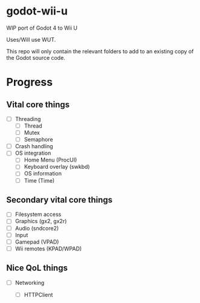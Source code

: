 # godot-wii-u
WIP port of Godot 4 to Wii U

Uses/Will use WUT. 

This repo will only contain the relevant folders to add to an existing copy of the Godot source code.


# Progress
## Vital core things
- [ ] Threading
  - [ ] Thread
  - [ ] Mutex
  - [ ] Semaphore
- [ ] Crash handling
- [ ] OS integration
  - [ ] Home Menu (ProcUI)
  - [ ] Keyboard overlay (swkbd)
  - [ ] OS information
  - [ ] Time (Time)

## Secondary vital core things
- [ ] Filesystem access
- [ ] Graphics (gx2, gx2r)
- [ ] Audio (sndcore2)
- [ ]  Input
  - [ ] Gamepad (VPAD)
  - [ ] Wii remotes (KPAD/WPAD)

## Nice QoL things
- [ ] Networking
  - [ ] HTTPClient

